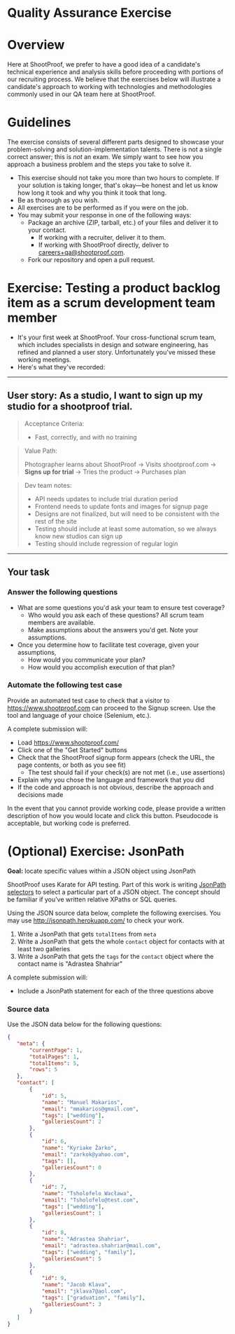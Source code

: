 # Quality Assurance Exercise

# Overview

Here at ShootProof, we prefer to have a good idea of a candidate's technical
experience and analysis skills before proceeding with portions of our recruiting
process.  We believe that the exercises below will illustrate a candidate's
approach to working with technologies and methodologies commonly used in our
QA team here at ShootProof.

# Guidelines

The exercise consists of several different parts designed to showcase your
problem-solving and solution-implementation talents. There is not a single
correct answer; this is *not* an exam. We simply want to see how you approach a
business problem and the steps you take to solve it.

* This exercise should not take you more than two hours to complete. If
  your solution is taking longer, that's okay—be honest and let us know how long
  it took and why you think it took that long.
* Be as thorough as you wish.
* All exercises are to be performed as if you were on the job.
* You may submit your response in one of the following ways:
  * Package an archive (ZIP, tarball, etc.) of your files and deliver it to
    your contact.
    * If working with a recruiter, deliver it to them.
    * If working with ShootProof directly, deliver to <careers+qa@shootproof.com>.
  * Fork our repository and open a pull request.

# Exercise: Testing a product backlog item as a scrum development team member

* It's your first week at ShootProof. Your cross-functional scrum team, which includes specialists in design and sotware engineering, has refined and planned a user story. Unfortunately you've missed these working meetings.
* Here's what they've recorded:
___
## User story: As a studio, I want to sign up my studio for a shootproof trial.

>Acceptance Criteria:
>* Fast, correctly, and with no training

>Value Path:
>
>Photographer learns about ShootProof -> Visits shootproof.com -> **Signs up for trial** -> Tries the product -> Purchases plan

>Dev team notes:
>* API needs updates to include trial duration period
>* Frontend needs to update fonts and images for signup page
>* Designs are not finalized, but will need to be consistent with the rest of the site
>* Testing should include at least some automation, so we always know new studios can sign up
>* Testing should include regression of regular login

___

## Your task

### Answer the following questions

* What are some questions you'd ask your team to ensure test coverage?
  * Who would you ask each of these questions? All scrum team members are available.
  * Make assumptions about the answers you'd get. Note your assumptions. 
* Once you determine how to facilitate test coverage, given your assumptions,
  * How would you communicate your plan?
  * How would you accomplish execution of that plan?


### Automate the following test case 

Provide an automated test case to check that a visitor to <https://www.shootproof.com> can proceed to the Signup screen.  Use the tool and language of your choice (Selenium, etc.).

A complete submission will:

* Load <https://www.shootproof.com/>
* Click one of the "Get Started" buttons
* Check that the ShootProof signup form appears (check the URL, the page contents, or both as you see fit)
  * The test should fail if your check(s) are not met (i.e., use assertions)
* Explain why you chose the language and framework that you did
* If the code and approach is not obvious, describe the approach and decisions
  made

In the event that you cannot provide working code, please provide a written
description of how you would locate and click this button.  Pseudocode is acceptable,
but working code is preferred.

# (Optional) Exercise: JsonPath

**Goal:** locate specific values within a JSON object using JsonPath

ShootProof uses Karate for API testing. Part of this work is writing
[JsonPath selectors](https://github.com/json-path/JsonPath#filter-operators) to select a
particular part of a JSON object. The concept should be familiar if you’ve written
relative XPaths or SQL queries.

Using the JSON source data below, complete the following exercises.
You may use <http://jsonpath.herokuapp.com/> to check your work.

1. Write a JsonPath that gets `totalItems` from `meta`
1. Write a JsonPath that gets the whole `contact` object for contacts with at least two galleries
1. Write a JsonPath that gets the `tags` for the `contact` object where the contact name is "Adrastea Shahriar"

A complete submission will:

* Include a JsonPath statement for each of the three questions above

### Source data

Use the JSON data below for the following questions:

```JSON
{
   "meta": {
       "currentPage": 1,
       "totalPages": 1,
       "totalItems": 5,
       "rows": 5
   },
   "contact": [
       {
           "id": 5,
           "name": "Manuel Makarios",
           "email": "mmakarios@gmail.com",
           "tags": ["wedding"],
           "galleriesCount": 2
       },
       {
           "id": 6,
           "name": "Kyriake Žarko",
           "email": "zarkok@yahoo.com",
           "tags": [],
           "galleriesCount": 0
       },
       {
           "id": 7,
           "name": "Tsholofelo Wacława",
           "email": "Tsholofelo@test.com",
           "tags": ["wedding"],
           "galleriesCount": 1
       },
       {
           "id": 8,
           "name": "Adrastea Shahriar",
           "email": "adrastea.shahriar@mail.com",
           "tags": ["wedding", "family"],
           "galleriesCount": 5
       },
       {
           "id": 9,
           "name": "Jacob Klava",
           "email": "jklava7@aol.com",
           "tags": ["graduation", "family"],
           "galleriesCount": 3
       }
   ]
}
```
